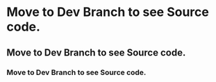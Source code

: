 # Move to Dev Branch to see Source code.
## Move to Dev Branch to see Source code.
### Move to Dev Branch to see Source code.
